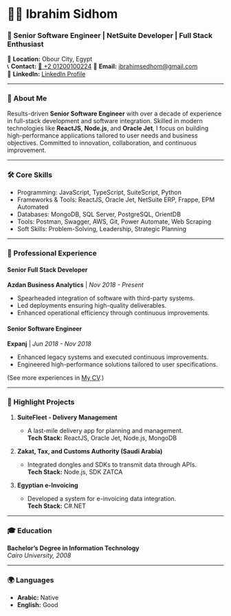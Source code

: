 # 👨‍💻 Ibrahim Sidhom

### 🚀 Senior Software Engineer | NetSuite Developer | Full Stack Enthusiast

📍 **Location:** Obour City, Egypt  
📞 **Contact:** [📱 +2 01200100224](tel:+201200100224) 
📧 **Email:** [ibrahimsedhom@gmail.com](mailto:ibrahimsedhom@gmail.com)  
🔗 **LinkedIn:** [LinkedIn Profile](https://www.linkedin.com/in/ibrahim-sedhom?utm_source=share&&utm_campaign=share_via&&utm_content=profile&&utm_medium=android_app)  

---

### 🚀 About Me
Results-driven **Senior Software Engineer** with over a decade of experience in full-stack development and software integration. Skilled in modern technologies like **ReactJS**, **Node.js**, and **Oracle Jet**, I focus on building high-performance applications tailored to user needs and business objectives. Committed to innovation, collaboration, and continuous improvement.

---

### 🛠 Core Skills

- Programming: JavaScript, TypeScript, SuiteScript, Python
- Frameworks & Tools: ReactJS, Oracle Jet, NetSuite ERP, Frappe, EPM Automated
- Databases: MongoDB, SQL Server, PostgreSQL, OrientDB
- Tools: Postman, Swagger, AWS, Git, Power Automate, Web Scraping
- Soft Skills: Problem-Solving, Leadership, Strategic Planning

---

### 💼 Professional Experience

#### **Senior Full Stack Developer**  
**Azdan Business Analytics** | *Nov 2018 - Present*  
- Spearheaded integration of software with third-party systems.
- Led deployments ensuring high-quality deliverables.
- Enhanced operational efficiency through continuous improvements.

#### **Senior Software Engineer**  
**Expanj** | *Jun 2018 - Nov 2018*  
- Enhanced legacy systems and executed continuous improvements.
- Engineered high-performance solutions tailored to user specifications.

(See more experiences in [My CV](#).)

---

### 🌟 Highlight Projects

1. **SuiteFleet - Delivery Management**
   - A last-mile delivery app for planning and management.  
   **Tech Stack:** ReactJS, Oracle Jet, Node.js, MongoDB

2. **Zakat, Tax, and Customs Authority (Saudi Arabia)**
   - Integrated dongles and SDKs to transmit data through APIs.  
   **Tech Stack:** Node.js, SDK ZATCA

3. **Egyptian e-Invoicing**
   - Developed a system for e-invoicing data integration.  
   **Tech Stack:** C#.NET

---

### 🎓 Education
**Bachelor’s Degree in Information Technology**  
*Cairo University, 2008*

---

### 🌍 Languages
- **Arabic:** Native  
- **English:** Good
